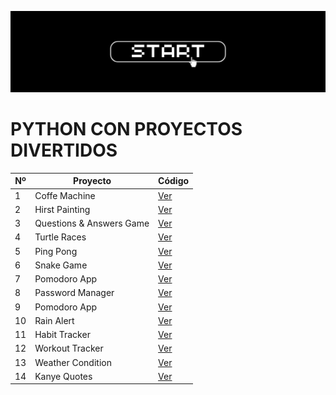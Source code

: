 
![START](https://github.com/aaronstafuza/Python/blob/main/Texto%20del%20pa%CC%81rrafo.png)

# PYTHON CON PROYECTOS DIVERTIDOS

| Nº  | Proyecto | Código
| ------------- | ------------- | ------------- |
| 1    | Coffe Machine | [Ver](https://github.com/aaronstafuza/Python/tree/main/01.%20Coffee_Machine) |
| 2    | Hirst Painting  | [Ver](https://github.com/aaronstafuza/Python/tree/main/02.%20Hirst%20Painting)  |
| 3    | Questions & Answers Game | [Ver](https://github.com/aaronstafuza/Python/tree/main/03.%20Questions%20%26%20Answers%20Game) |
| 4    | Turtle Races  | [Ver](https://github.com/aaronstafuza/Python/tree/main/05.%20Turtle_races)  |
| 5    | Ping Pong | [Ver](https://github.com/aaronstafuza/Python/tree/main/07.%20Ping%20Pong%20Game) |
| 6    | Snake Game  | [Ver](https://github.com/aaronstafuza/Python/tree/main/09.%20Snake%20Game%20Project)  |
| 7    | Pomodoro App | [Ver](https://github.com/aaronstafuza/Python/tree/main/17.%20Pomodoro%20App%20(Tkinter)) |
| 8    | Password Manager  | [Ver](https://github.com/aaronstafuza/Python/tree/main/19.%20Password_Manager)  |
| 9    | Pomodoro App | [Ver](https://github.com/aaronstafuza/Python/tree/main/22.%20Monday%20Motivation%20Project) |
| 10   | Rain Alert  | [Ver](https://github.com/aaronstafuza/Python/tree/main/25.%20Rain%20Alert)  |
| 11   | Habit Tracker | [Ver](https://github.com/aaronstafuza/Python/tree/main/26.%20Habit%20Tracker) |
| 12   | Workout Tracker  | [Ver](https://github.com/aaronstafuza/Python/tree/main/27.%20Workout%20Tracker)  |
| 13   | Weather Condition  | [Ver](https://github.com/aaronstafuza/Python/tree/main/24.%20Weather%20Condition)  |
| 14   | Kanye Quotes  | [Ver](https://github.com/aaronstafuza/Python/tree/main/23.%20Kanye%20Quotes)  |





